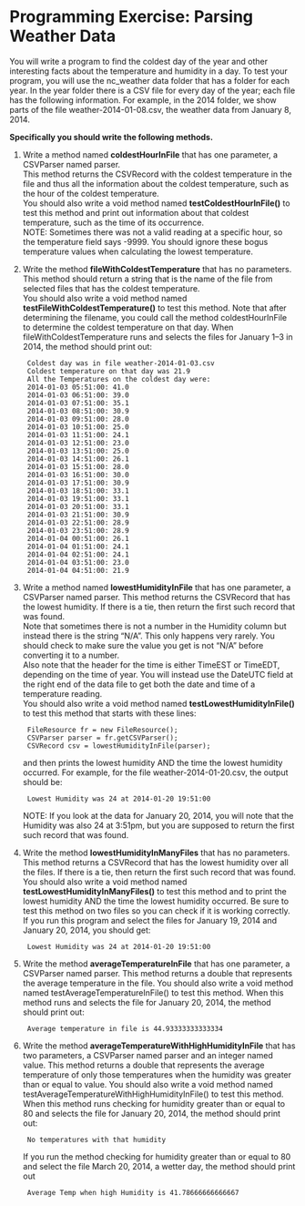 # Programming Exercise: Parsing Weather Data

You will write a program to find the coldest day of the year and other interesting facts about the temperature and humidity in a day. To test your program, you will use the nc_weather data folder that has a folder for each year. In the year folder there is a CSV file for every day of the year; each file has the following information. For example, in the 2014 folder, we show parts of the file weather-2014-01-08.csv, the weather data from January 8, 2014.

**Specifically you should write the following methods.**

1. Write a method named **coldestHourInFile** that has one parameter, a CSVParser named parser.  
This method returns the CSVRecord with the coldest temperature in the file and thus all the information about the coldest temperature, such as the hour of the coldest temperature.  
You should also write a void method named **testColdestHourInFile()** to test this method and print out information about that coldest temperature, such as the time of its occurrence.  
NOTE: Sometimes there was not a valid reading at a specific hour, so the temperature field says -9999. You should ignore these bogus temperature values when calculating the lowest temperature.

2. Write the method **fileWithColdestTemperature** that has no parameters. This method should return a string that is the name of the file from selected files that has the coldest temperature.  
You should also write a void method named **testFileWithColdestTemperature()** to test this method. Note that after determining the filename, you could call the method coldestHourInFile to determine the coldest temperature on that day. When fileWithColdestTemperature runs and selects the files for January 1–3 in 2014, the method should print out:

        Coldest day was in file weather-2014-01-03.csv
        Coldest temperature on that day was 21.9
        All the Temperatures on the coldest day were:
        2014-01-03 05:51:00: 41.0
        2014-01-03 06:51:00: 39.0
        2014-01-03 07:51:00: 35.1
        2014-01-03 08:51:00: 30.9
        2014-01-03 09:51:00: 28.0
        2014-01-03 10:51:00: 25.0
        2014-01-03 11:51:00: 24.1
        2014-01-03 12:51:00: 23.0
        2014-01-03 13:51:00: 25.0
        2014-01-03 14:51:00: 26.1
        2014-01-03 15:51:00: 28.0
        2014-01-03 16:51:00: 30.0
        2014-01-03 17:51:00: 30.9
        2014-01-03 18:51:00: 33.1
        2014-01-03 19:51:00: 33.1
        2014-01-03 20:51:00: 33.1
        2014-01-03 21:51:00: 30.9
        2014-01-03 22:51:00: 28.9
        2014-01-03 23:51:00: 28.9
        2014-01-04 00:51:00: 26.1
        2014-01-04 01:51:00: 24.1
        2014-01-04 02:51:00: 24.1
        2014-01-04 03:51:00: 23.0
        2014-01-04 04:51:00: 21.9

3. Write a method named **lowestHumidityInFile** that has one parameter, a CSVParser named parser. This method returns the CSVRecord that has the lowest humidity. If there is a tie, then return the first such record that was found.  
Note that sometimes there is not a number in the Humidity column but instead there is the string “N/A”. This only happens very rarely. You should check to make sure the value you get is not “N/A” before converting it to a number.  
Also note that the header for the time is either TimeEST or TimeEDT, depending on the time of year. You will instead use the DateUTC field at the right end of the data file to  get both the date and time of a temperature reading.  
You should also write a void method named **testLowestHumidityInFile()** to test this method that starts with these lines:

        FileResource fr = new FileResource();
        CSVParser parser = fr.getCSVParser();
        CSVRecord csv = lowestHumidityInFile(parser);

    and then prints the lowest humidity AND the time the lowest humidity occurred. For example, for the file weather-2014-01-20.csv, the output should be:

        Lowest Humidity was 24 at 2014-01-20 19:51:00

    NOTE: If you look at the data for January 20, 2014, you will note that the Humidity was also 24 at 3:51pm, but you are supposed to return the first such record that was found.

4. Write the method **lowestHumidityInManyFiles** that has no parameters. This method returns a CSVRecord that has the lowest humidity over all the files. If there is a tie, then return the first such record that was found. You should also write a void method named **testLowestHumidityInManyFiles()** to test this method and to print the lowest humidity AND the time the lowest humidity occurred. Be sure to test this method on two files so you can check if it is working correctly. If you run this program and select the files for January 19, 2014 and January 20, 2014, you should get:

        Lowest Humidity was 24 at 2014-01-20 19:51:00

5. Write the method **averageTemperatureInFile** that has one parameter, a CSVParser named parser. This method returns a double that represents the average temperature in the file. You should also write a void method named testAverageTemperatureInFile() to test this method. When this method runs and selects the file for January 20, 2014, the method should print out:

        Average temperature in file is 44.93333333333334

6. Write the method **averageTemperatureWithHighHumidityInFile** that has two parameters, a CSVParser named parser and an integer named value. This method returns a double that represents the average temperature of only those temperatures when the humidity was greater than or equal to value. You should also write a void method named testAverageTemperatureWithHighHumidityInFile() to test this method. When this method runs checking for humidity greater than or equal to 80 and selects the file for January 20, 2014, the method should print out:

        No temperatures with that humidity

    If you run the method checking for humidity greater than or equal to 80 and select the file March 20, 2014, a wetter day, the method should print out

        Average Temp when high Humidity is 41.78666666666667